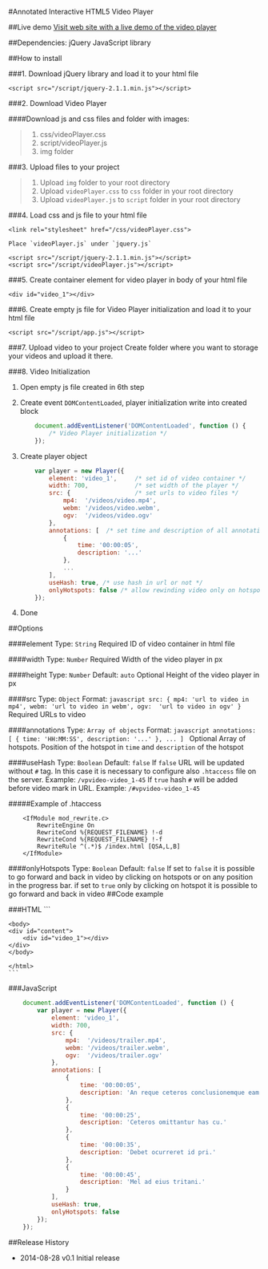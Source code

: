 #Annotated Interactive HTML5 Video Player

##Live demo
[Visit web site with a live demo of the video player](http://video.karolaltamirano.com/)

##Dependencies:
    jQuery JavaScript library

##How to install

###1. Download jQuery library and load it to your html file
```
<script src="/script/jquery-2.1.1.min.js"></script>
```

###2. Download Video Player

####Download js and css files and folder with images:
> 1. css/videoPlayer.css
> 2. script/videoPlayer.js
> 3. img folder

###3. Upload files to your project
> 1. Upload `img` folder to your root directory
> 2. Upload `videoPlayer.css` to `css` folder in your root directory
> 3. Upload `videoPlayer.js` to `script` folder in your root directory

###4. Load css and js file to your html file

```
<link rel="stylesheet" href="/css/videoPlayer.css">
```

    Place `videoPlayer.js` under `jquery.js`
```
<script src="/script/jquery-2.1.1.min.js"></script>
<script src="/script/videoPlayer.js"></script>
```

###5. Create container element for video player in body of your html file

```
<div id="video_1"></div>
```

###6. Create empty js file for Video Player initialization and load it to your html file

```
<script src="/script/app.js"></script>
```

###7. Upload video to your project
    Create folder where you want to storage your videos and upload it there.


###8. Video Initialization 
1. Open empty js file created in 6th step

2. Create event `DOMContentLoaded`, player initialization write into created block
    ```javascript
        document.addEventListener('DOMContentLoaded', function () { 
            /* Video Player initialization */
        });
    ```

3. Create player object

    ```javascript
        var player = new Player({
            element: 'video_1',     /* set id of video container */
            width: 700,             /* set width of the player */
            src: {                  /* set urls to video files */
                mp4:  '/videos/video.mp4',
                webm: '/videos/video.webm',
                ogv:  '/videos/video.ogv'
            },
            annotations: [  /* set time and description of all annotations */
                {
                    time: '00:00:05',
                    description: '...'
                },
                ...
            ],
            useHash: true, /* use hash in url or not */
            onlyHotspots: false /* allow rewinding video only on hotspots */
        });
    ```

4. Done

##Options

####element
Type: `String`
Required
ID of video container in html file

####width
Type: `Number`
Required
Width of the video player in px

####height
Type: `Number`
Default: `auto`
Optional
Height of the video player in px

####src
Type: `Object`
Format:
    ```javascript
    src: {
      mp4: 'url to video in mp4',
      webm: 'url to video in webm',
      ogv:  'url to video in ogv'
    }
    ```
Required
URLs to video

####annotations
Type: `Array of objects`
Format:
    ```javascript
        annotations: [
           {
              time: 'HH:MM:SS',
              description: '...'
           },
           ...
        ]
    ```
Optional
Array of hotspots. Position of the hotspot in `time` and `description` of the hotspot

####useHash
Type: `Boolean`
Default: `false`
If `false` URL will be updated without `#` tag. In this case it is necessary to configure also `.htaccess` file on the server. Example: `/vpvideo-video_1-45`
If `true` hash `#` will be added before video mark in URL. Example: `/#vpvideo-video_1-45`

#####Example of .htaccess
```
    <IfModule mod_rewrite.c>
        RewriteEngine On
        RewriteCond %{REQUEST_FILENAME} !-d
        RewriteCond %{REQUEST_FILENAME} !-f
        RewriteRule ^(.*)$ /index.html [QSA,L,B]
    </IfModule>
```

####onlyHotspots
Type: `Boolean`
Default: `false`
If set to `false` it is possible to go forward and back in video by clicking on hotspots or on any position in the progress bar.
if set to `true` only by clicking on hotspot it is possible to go forward and back in video
##Code example

###HTML
    ```
    <!DOCTYPE html>
    <html>
    <head>
        <title>Video Player</title>
        <meta charset="UTF-8">
        <link rel="stylesheet" href="/css/videoPlayer.css">
        <link rel="stylesheet" href="/css/app.css">
        <script src="/script/jquery-2.1.1.min.js"></script>
        <script src="/script/videoPlayer.js"></script>
        <script src="/script/app.js"></script>
    </head>

    <body>
    <div id="content">
        <div id="video_1"></div>
    </div>
    </body>

    </html>
    ```
    
###JavaScript
```javascript
    document.addEventListener('DOMContentLoaded', function () {
        var player = new Player({
            element: 'video_1', 
            width: 700,
            src: {
                mp4:  '/videos/trailer.mp4',
                webm: '/videos/trailer.webm',
                ogv:  '/videos/trailer.ogv'
            },
            annotations: [
                {
                    time: '00:00:05',
                    description: 'An reque ceteros conclusionemque eam.'
                },
                {
                    time: '00:00:25',
                    description: 'Ceteros omittantur has cu.'
                },
                {
                    time: '00:00:35',
                    description: 'Debet ocurreret id pri.'
                },
                {
                    time: '00:00:45',
                    description: 'Mel ad eius tritani.'
                }
            ],
            useHash: true,
            onlyHotspots: false
        });
    });
```

##Release History
* 2014-08-28 v0.1 Initial release
